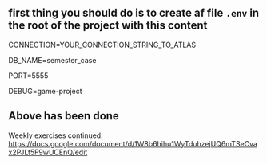 ## first thing you should do is to create af file `.env` in the root of the project with this content

CONNECTION=YOUR_CONNECTION_STRING_TO_ATLAS

DB_NAME=semester_case

PORT=5555

DEBUG=game-project

## Above has been done

Weekly exercises continued: https://docs.google.com/document/d/1W8b6hihu1WyTduhzejUQ6mTSeCvax2PJLt5F9wUCEnQ/edit